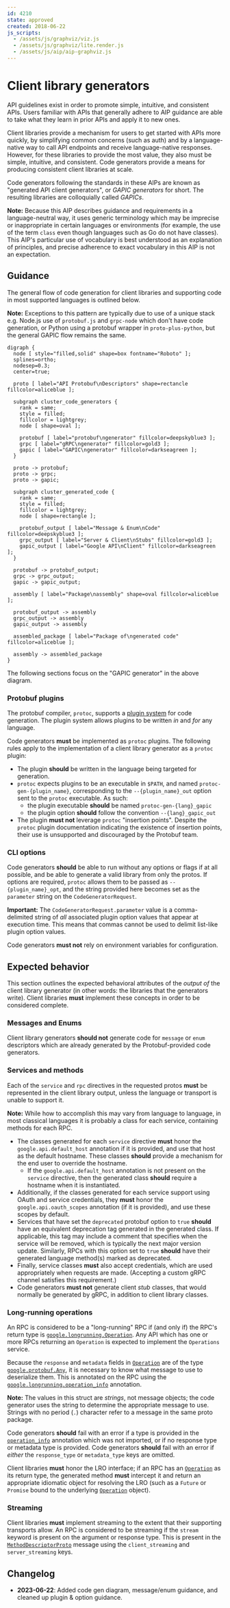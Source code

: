 ```yaml
---
id: 4210
state: approved
created: 2018-06-22
js_scripts:
  - /assets/js/graphviz/viz.js
  - /assets/js/graphviz/lite.render.js
  - /assets/js/aip/aip-graphviz.js
---
```


# Client library generators

API guidelines exist in order to promote simple, intuitive, and consistent
APIs. Users familiar with APIs that generally adhere to AIP guidance are able
to take what they learn in prior APIs and apply it to new ones.

Client libraries provide a mechanism for users to get started with APIs more
quickly, by simplifying common concerns (such as auth) and by a language-native
way to call API endpoints and receive language-native responses. However, for
these libraries to provide the most value, they also must be simple, intuitive,
and consistent. Code generators provide a means for producing consistent client
libraries at scale.

Code generators following the standards in these AIPs are known as "generated
API client generators", or _GAPIC generators_ for short. The resulting
libraries are colloquially called _GAPICs_.

**Note:** Because this AIP describes guidance and requirements in a
language-neutral way, it uses generic terminology which may be imprecise or
inappropriate in certain languages or environments (for example, the use of the
term `class` even though languages such as Go do not have classes). This AIP's
particular use of vocabulary is best understood as an explanation of
principles, and precise adherence to exact vocabulary in this AIP is not an
expectation.

## Guidance

The general flow of code generation for client libraries and supporting code in
most supported languages is outlined below.

**Note:** Exceptions to this pattern are typically due to use of a unique stack
e.g. Node.js use of `protobuf.js` and `grpc-node` which don't have code
generation, or Python using a protobuf wrapper in `proto-plus-python`, but the
general GAPIC flow remains the same.

```graphviz
digraph {
  node [ style="filled,solid" shape=box fontname="Roboto" ];
  splines=ortho;
  nodesep=0.3;
  center=true;

  proto [ label="API Protobuf\nDescriptors" shape=rectancle fillcolor=aliceblue ];

  subgraph cluster_code_generators {
    rank = same;
    style = filled;
    fillcolor = lightgrey;
    node [ shape=oval ];

    protobuf [ label="protobuf\ngenerator" fillcolor=deepskyblue3 ];
    grpc [ label="gRPC\ngenerator" fillcolor=gold3 ];
    gapic [ label="GAPIC\ngenerator" fillcolor=darkseagreen ];
  }

  proto -> protobuf;
  proto -> grpc;
  proto -> gapic;

  subgraph cluster_generated_code {
    rank = same;
    style = filled;
    fillcolor = lightgrey;
    node [ shape=rectangle ];

    protobuf_output [ label="Message & Enum\nCode" fillcolor=deepskyblue3 ];
    grpc_output [ label="Server & Client\nStubs" fillcolor=gold3 ];
    gapic_output [ label="Google API\nClient" fillcolor=darkseagreen ];
  }
  
  protobuf -> protobuf_output;
  grpc -> grpc_output;
  gapic -> gapic_output;

  assembly [ label="Package\nassembly" shape=oval fillcolor=aliceblue ];
  
  protobuf_output -> assembly
  grpc_output -> assembly
  gapic_output -> assembly

  assembled_package [ label="Package of\ngenerated code" fillcolor=aliceblue ];

  assembly -> assembled_package
}
```

The following sections focus on the "GAPIC generator" in the above diagram.

### Protobuf plugins

The protobuf compiler, `protoc`, supports a [plugin system][0] for code
generation. The plugin system allows plugins to be written _in_ and _for_ any
language.

Code generators **must** be implemented as `protoc` plugins. The following
rules apply to the implementation of a client library generator as a `protoc`
plugin:

- The plugin  **should** be written in the language being targeted for
  generation.
- `protoc` expects plugins to be an executable in `$PATH`, and named
  `protoc-gen-{plugin_name}`, corresponding to the `--{plugin_name}_out` option
  sent to the `protoc` executable. As such:
  - the plugin executable **should** be named `protoc-gen-{lang}_gapic`
  - the plugin option  **should** follow the convention `--{lang}_gapic_out`
- The plugin **must not** leverage `protoc` "insertion points". Despite the
  `protoc` plugin documentation indicating the existence of insertion points,
  their use is unsupported and discouraged by the Protobuf team.

### CLI options

Code generators **should** be able to run without any options or flags if at
all possible, and be able to generate a valid library from only the protos. If
options are required, `protoc` allows them to be passed as
`--{plugin_name}_opt`, and the string provided here becomes set as the
`parameter` string on the `CodeGeneratorRequest`.

**Important:** The `CodeGeneratorRequest.parameter` value is a comma-delimited
string of _all_ associated plugin option values that appear at execution time.
This means that commas cannot be used to delimit list-like plugin option values.

Code generators **must not** rely on environment variables for configuration.

## Expected behavior

This section outlines the expected behavioral attributes of the _output of_ the
client library generator (in other words: the libraries that the generators
write). Client libraries **must** implement these concepts in order to be
considered complete.

### Messages and Enums

Client library generators **should not** generate code for `message` or `enum`
descriptors which are already generated by the Protobuf-provided code
generators.

### Services and methods

Each of the `service` and `rpc` directives in the requested protos **must** be
represented in the client library output, unless the language or transport is
unable to support it.

**Note:** While how to accomplish this may vary from language to language, in
most classical languages it is probably a class for each service, containing
methods for each RPC.

- The classes generated for each `service` directive **must** honor the
  `google.api.default_host` annotation if it is provided, and use that host as
  the default hostname. These classes **should** provide a mechanism for the
  end user to override the hostname.
  - If the `google.api.default_host` annotation is not present on the `service`
    directive, then the generated class **should** require a hostname when it
    is instantiated.
- Additionally, if the classes generated for each service support using OAuth
  and service credentials, they **must** honor the `google.api.oauth_scopes`
  annotation (if it is provided), and use these scopes by default.
- Services that have set the `deprecated` protobuf option to `true` **should** have an
  equivalent deprecation tag generated in the generated class. If applicable, this
  tag may include a comment that specifies when the service will be removed, which
  is typically the next major version update. Similarly, RPCs with this option set
  to `true` **should** have their generated language method(s) marked as deprecated.
- Finally, service classes **must** also accept credentials, which are used
  appropriately when requests are made. (Accepting a custom gRPC channel
  satisfies this requirement.)
- Code generators **must not** generate client _stub_ classes, that would
  normally be generated by gRPC, in addition to client library classes.

### Long-running operations

<!-- TODO(1145): Move to its own client library AIP. -->

An RPC is considered to be a "long-running" RPC if (and only if) the RPC's
return type is [`google.longrunning.Operation`][3]. Any API which has one or
more RPCs returning an `Operation` is expected to implement the `Operations`
service.

Because the `response` and `metadata` fields in [`Operation`][3] are of the
type [`google.protobuf.Any`][4], it is necessary to know what message to use to
deserialize them. This is annotated on the RPC using the
[`google.longrunning.operation_info`][5] annotation.

**Note:** The values in this struct are _strings_, not message objects; the
code generator uses the string to determine the appropriate message to use.
Strings with no period (`.`) character refer to a message in the same proto
package.

Code generators **should** fail with an error if a type is provided in the
[`operation_info`][5] annotation which was not imported, or if no response type
or metadata type is provided. Code generators **should** fail with an error if
_either_ the `response_type` or `metadata_type` keys are omitted.

Client libraries **must** honor the LRO interface; if an RPC has an
[`Operation`][3] as its return type, the generated method **must** intercept it
and return an appropriate idiomatic object for resolving the LRO (such as a
`Future` or `Promise` bound to the underlying [`Operation`][3] object).

### Streaming

Client libraries **must** implement streaming to the extent that their
supporting transports allow. An RPC is considered to be streaming if the
`stream` keyword is present on the argument or response type. This is present
in the [`MethodDescriptorProto`][6] message using the `client_streaming` and
`server_streaming` keys.

<!-- prettier-ignore-start -->
[0]: https://protobuf.dev/reference/other
[1]: https://github.com/google/protobuf/blob/master/src/google/protobuf/compiler/plugin.proto
[2]: https://github.com/google/protobuf/blob/master/src/google/protobuf/descriptor.proto
[3]: https://github.com/googleapis/googleapis/blob/master/google/longrunning/operations.proto#L122
[4]: https://github.com/protocolbuffers/protobuf/blob/master/src/google/protobuf/any.proto
[5]: https://github.com/googleapis/googleapis/blob/master/google/longrunning/operations.proto#L222
[6]: https://github.com/protocolbuffers/protobuf/blob/master/src/google/protobuf/descriptor.proto#L269
<!-- prettier-ignore-end -->

## Changelog

- **2023-06-22**: Added code gen diagram, message/enum guidance, and cleaned up
  plugin & option guidance.